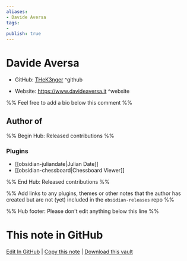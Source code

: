 ```yaml
---
aliases:
- Davide Aversa
tags:
- 
publish: true
---
```


# Davide Aversa

- GitHub: [THeK3nger](https://github.com/THeK3nger/) ^github
<!-- - Discord: `@` ^discord-->
- Website: <https://www.davideaversa.it> ^website
<!-- - [[Publish sites|Publish site]]: ^publish-->

%% Feel free to add a bio below this comment %%


## Author of

%% Begin Hub: Released contributions %%
### Plugins
- [[obsidian-juliandate|Julian Date]]
- [[obsidian-chessboard|Chessboard Viewer]]

%% End Hub: Released contributions %%

%% Add links to any plugins, themes or other notes that the author has created but are not (yet) included in the `obsidian-releases` repo %%

<!--
### Unlisted plugins

- 
-->

<!--
### Others

- 
-->

<!--
## Sponsor this author

- [[GitHub sponsors]]: [Sponsor @THeK3nger on GitHub Sponsors](https://github.com/sponsors/THeK3nger) ^github-sponsor
- [[Buy me a coffee]]: ^buy-me-a-coffee
- [[PayPal]]: ^paypal
- [[Patreon]]: ^patreon

-->

<!--
## Follow this author

- [[YouTube Channels|On YouTube]]: ^youtube
- Twitter: ^twitter
- ...
-->

%% Hub footer: Please don't edit anything below this line %%

# This note in GitHub

<span class="git-footer">[Edit In GitHub](https://github.dev/obsidian-community/obsidian-hub/blob/main/01%20-%20Community/People/THeK3nger.md "git-hub-edit-note") | [Copy this note](https://raw.githubusercontent.com/obsidian-community/obsidian-hub/main/01%20-%20Community/People/THeK3nger.md "git-hub-copy-note") | [Download this vault](https://github.com/obsidian-community/obsidian-hub/archive/refs/heads/main.zip "git-hub-download-vault") </span>
